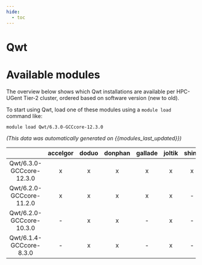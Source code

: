 ```yaml
---
hide:
  - toc
---
```


Qwt
===

# Available modules


The overview below shows which Qwt installations are available per HPC-UGent Tier-2 cluster, ordered based on software version (new to old).

To start using Qwt, load one of these modules using a `module load` command like:

```shell
module load Qwt/6.3.0-GCCcore-12.3.0
```

*(This data was automatically generated on {{modules_last_updated}})*  

| |accelgor|doduo|donphan|gallade|joltik|shinx|skitty|
| :---: | :---: | :---: | :---: | :---: | :---: | :---: | :---: |
|Qwt/6.3.0-GCCcore-12.3.0|x|x|x|x|x|x|x|
|Qwt/6.2.0-GCCcore-11.2.0|x|x|x|x|x|-|-|
|Qwt/6.2.0-GCCcore-10.3.0|-|x|x|-|x|-|-|
|Qwt/6.1.4-GCCcore-8.3.0|-|x|x|-|x|-|-|
